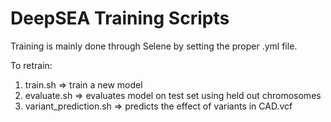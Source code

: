 # DeepSEA Training Scripts

Training is mainly done through Selene by setting the proper .yml file.

To retrain:
1. train.sh => train a new model
2. evaluate.sh => evaluates model on test set using held out chromosomes
3. variant_prediction.sh => predicts the effect of variants in CAD.vcf
